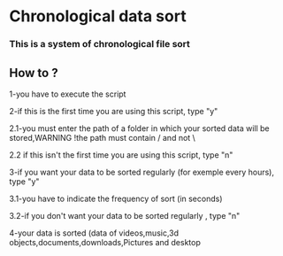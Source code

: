 # Chronological data sort
### This is a system of chronological file sort

## How to ?
1-you have to execute the script

2-if this is the first time you are using this script, type "y"

2.1-you must enter the path of a folder in which your sorted data will be stored,WARNING !the path must contain / and not \

2.2 if this isn't the first time you are using this script, type "n"

3-if you want your data to be sorted regularly (for exemple every hours), type "y"

3.1-you have to indicate the frequency of sort (in seconds)

3.2-if you don't want your data to be sorted regularly , type "n"

4-your data is sorted  (data of videos,music,3d objects,documents,downloads,Pictures and desktop
